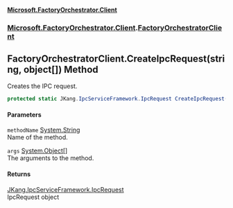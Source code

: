#### [Microsoft.FactoryOrchestrator.Client](./Microsoft-FactoryOrchestrator-Client.md 'Microsoft.FactoryOrchestrator.Client')
### [Microsoft.FactoryOrchestrator.Client](./Microsoft-FactoryOrchestrator-Client.md 'Microsoft.FactoryOrchestrator.Client').[FactoryOrchestratorClient](./Microsoft-FactoryOrchestrator-Client-FactoryOrchestratorClient.md 'Microsoft.FactoryOrchestrator.Client.FactoryOrchestratorClient')
## FactoryOrchestratorClient.CreateIpcRequest(string, object[]) Method
Creates the IPC request.  
```csharp
protected static JKang.IpcServiceFramework.IpcRequest CreateIpcRequest(string methodName, params object[] args);
```
#### Parameters
<a name='Microsoft-FactoryOrchestrator-Client-FactoryOrchestratorClient-CreateIpcRequest(string_object--)-methodName'></a>
`methodName` [System.String](https://docs.microsoft.com/en-us/dotnet/api/System.String 'System.String')  
Name of the method.  
  
<a name='Microsoft-FactoryOrchestrator-Client-FactoryOrchestratorClient-CreateIpcRequest(string_object--)-args'></a>
`args` [System.Object](https://docs.microsoft.com/en-us/dotnet/api/System.Object 'System.Object')[[]](https://docs.microsoft.com/en-us/dotnet/api/System.Array 'System.Array')  
The arguments to the method.  
  
#### Returns
[JKang.IpcServiceFramework.IpcRequest](https://docs.microsoft.com/en-us/dotnet/api/JKang.IpcServiceFramework.IpcRequest 'JKang.IpcServiceFramework.IpcRequest')  
IpcRequest object  

